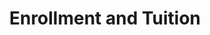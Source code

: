 ---
layout: post
title: Enrollment and Tuition
description: Policies
image: assets/images/prek05.jpg
nav-menu: true
order: 3

summary:
    |
    <p>
    Eugene CDC maintains a wait list and enrolls new children on a rolling basis. Priority is given to families with a child currently enrolled in the center, and then we open it up for community members. We have an extensive waiting list, especially for the younger ages. If you are interested in joining our community, please let us know and we'd be happy to set up a tour. 
    </p>
    <h4>WE ARE CURRENTLY ENROLLING IN OUR PRESCHOOL AND PRE-K CLASSROOMS!</h4>

sections:
    - title: Center Tours
      content:
        |
        Parents interested in getting on our waitlist should call the center to set up a tour and to meet with the Director. Tours are typically scheduled for 9:00am to give you the best "snapshot" of our program. If that time doesn't work for you, please let us know and we would be happy to arrange a tour at a time that best meets your needs.

    - title: Wait List Procedures
      content:
        |
        <p>
        If you would like to add your child's name to the wait list following your tour, you will be required to pay a one-time, non-refundable fee of $50. We can accept a check made out to Eugene CDC or cash in exact change.﻿
        </p>
        <p>
        You will remain on the wait list until you are offered a spot in the program, or until you let us know that you would like to be removed.
        </p>
        <p>
        When a spot becomes available for a particular classroom, we begin contacting the names on our waiting list. Calls are first made to parents with a child currently enrolled. We then contact families in the order of wait list application. Families with a child on the wait list are given 24 hours to accept or turn down the spot offered. If you defer, your name will remain on the wait list.
        </p>
        <p>
        If your child "ages out" of a classroom while on the wait list, we will move his or her name to the next classroom's list.
        </p>
        <p>
        Families on the wait list are welcome to call at any time to check their child's progress towards enrollment.
        </p>

    - title: 2018 Tuition Rate Schedule
      downloads:
      - url: assets/docs/2018_Tuition.pdf
        text: 2018 Tuition Rates
      content: ""
---